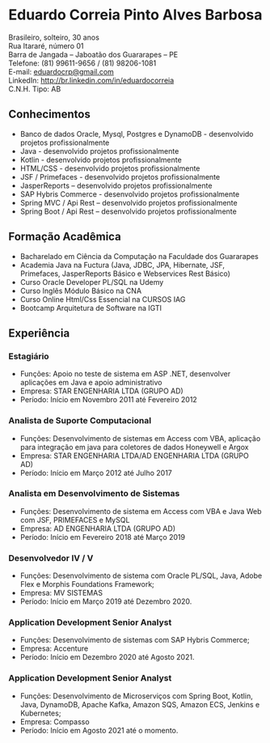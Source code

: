 # Eduardo Correia Pinto Alves Barbosa
Brasileiro, solteiro, 30 anos </br>
Rua Itararé, número 01 </br>
Barra de Jangada – Jaboatão dos Guararapes – PE </br>
Telefone: (81) 99611-9656 / (81) 98206-1081 </br>
E-mail: ​eduardocrp@gmail.com​  </br>
LinkedIn: ​http://br.linkedin.com/in/eduardocorreia </br>
C.N.H. Tipo: AB </br>


## Conhecimentos
* Banco de dados Oracle, Mysql, Postgres e DynamoDB - desenvolvido projetos profissionalmente
* Java - desenvolvido projetos profissionalmente
* Kotlin - desenvolvido projetos profissionalmente
* HTML/CSS - desenvolvido projetos profissionalmente
* JSF / Primefaces - desenvolvido projetos profissionalmente
* JasperReports – desenvolvido projetos profissionalmente
* SAP Hybris Commerce - desenvolvido projetos profissionalmente
* Spring MVC / Api Rest – desenvolvido projetos profissionalmente
* Spring Boot / Api Rest – desenvolvido projetos profissionalmente

## Formação Acadêmica
* Bacharelado em Ciência da Computação na Faculdade dos Guararapes
* Academia Java na Fuctura (Java, JDBC, JPA, Hibernate, JSF, Primefaces, JasperReports Básico e Webservices Rest Básico)
* Curso Oracle Developer PL/SQL na Udemy
* Curso Inglês Módulo Básico na CNA
* Curso Online Html/Css Essencial na CURSOS IAG
* Bootcamp Arquitetura de Software na IGTI

## Experiência
### Estagiário
* Funções: Apoio no teste de sistema em ASP .NET, desenvolver aplicações em Java e apoio administrativo
* Empresa: STAR ENGENHARIA LTDA (GRUPO AD) 
* Período: Início em Novembro 2011 até Fevereiro 2012
### Analista de Suporte Computacional 
* Funções: Desenvolvimento de sistemas em Access com VBA, aplicação para integração em java para coletores de dados Honeywell e Argox
* Empresa: STAR ENGENHARIA LTDA/AD ENGENHARIA LTDA (GRUPO AD)
* Período: Início em Março 2012 até Julho 2017
### Analista em Desenvolvimento de Sistemas 
* Funções: Desenvolvimento de sistema em Access com VBA e Java Web com JSF, PRIMEFACES e MySQL
* Empresa: AD ENGENHARIA LTDA (GRUPO AD)
* Período: Início em Fevereiro 2018 até Março 2019
### Desenvolvedor IV / V
* Funções: Desenvolvimento de sistema com Oracle PL/SQL, Java, Adobe Flex e Morphis Foundations Framework;
* Empresa: MV SISTEMAS
* Período: Início em Março 2019 até Dezembro 2020.
### Application Development Senior Analyst 
* Funções: Desenvolvimento de sistemas com SAP Hybris Commerce;
* Empresa: Accenture
* Período: Início em Dezembro 2020 até Agosto 2021.
### Application Development Senior Analyst 
* Funções: Desenvolvimento de Microserviços com Spring Boot, Kotlin, Java, DynamoDB, Apache Kafka, Amazon SQS, Amazon ECS, Jenkins e Kubernetes;
* Empresa: Compasso
* Período: Início em Agosto 2021 até o momento.
